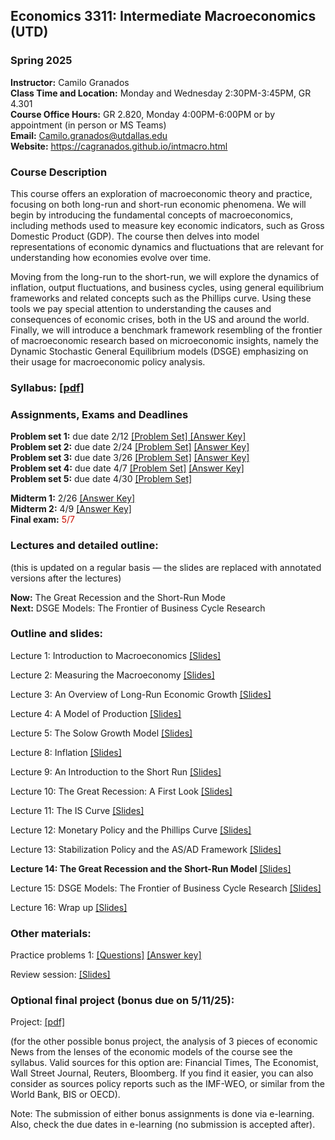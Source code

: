 ## Economics 3311: Intermediate Macroeconomics (UTD)
### Spring 2025

**Instructor:** Camilo Granados \
**Class Time and Location:** Monday and Wednesday 2:30PM-3:45PM, GR 4.301  \
**Course Office Hours:**  GR 2.820, Monday 4:00PM-6:00PM  or by appointment (in person or MS Teams) \
**Email:** Camilo.granados@utdallas.edu \
**Website:** <a href="https://cagranados.github.io/intmacro.html"><u>https://cagranados.github.io/intmacro.html</u></a> 


### Course Description

This course offers an exploration of macroeconomic theory and practice, focusing on both long-run and short-run economic phenomena. We will begin by introducing the fundamental concepts of macroeconomics, including methods used to measure key economic indicators, such as Gross Domestic Product (GDP). The course then delves into model representations of economic dynamics and fluctuations that are relevant for understanding how economies evolve over time.

Moving from the long-run to the short-run, we will explore the dynamics of inflation, output fluctuations, and business cycles, using general equilibrium frameworks and related concepts such as the Phillips curve. Using these tools we pay special attention to understanding the causes and consequences of economic crises, both in the US and around the world. Finally, we will introduce a benchmark framework resembling of the frontier of macroeconomic research based on microeconomic insights, namely the Dynamic Stochastic General Equilibrium models (DSGE) emphasizing on their usage for macroeconomic policy analysis. 


### Syllabus:  <a href="https://cagranados.github.io/files/intmacrospr25/IntermMacroSpr25_syllabus.pdf"><u>[pdf]</u></a> 


### Assignments, Exams and Deadlines


**Problem set 1:** due date 2/12 <a href="https://cagranados.github.io/files/intmacrospr25/PS1.pdf"><u>[Problem Set]</u> </a> <a href="https://cagranados.github.io/files/intmacrospr25/PS1_AnswerKey.pdf"><u>[Answer Key]</u></a> \
**Problem set 2:** due date 2/24  <a href="https://cagranados.github.io/files/intmacrospr25/PS2.pdf"><u>[Problem Set]</u></a> <a href="https://cagranados.github.io/files/intmacrospr25/PS2_AnswerKey.pdf"><u>[Answer Key]</u></a> \
**Problem set 3:** due date 3/26 <a href="https://cagranados.github.io/files/intmacrospr25/PS3.pdf"><u>[Problem Set]</u></a> <a href="https://cagranados.github.io/files/intmacrospr25/PS3_AnswerKey.pdf"><u>[Answer Key]</u></a> \
**Problem set 4:** due date 4/7 <a href="https://cagranados.github.io/files/intmacrospr25/PS4.pdf"><u>[Problem Set]</u></a> <a href="https://cagranados.github.io/files/intmacrospr25/PS4_AnswerKey.pdf"><u>[Answer Key]</u></a>  \
**Problem set 5:** due date 4/30 <a href="https://cagranados.github.io/files/intmacrospr25/PS5.pdf"><u>[Problem Set]</u></a> <!-- <a href="https://cagranados.github.io/files/intmacrospr25/PS5_AnswerKey.pdf"><u>[Answer Key]</u></a> -->

**Midterm 1:** 2/26  <a href="https://cagranados.github.io/files/intmacrospr25/Midterm1_Spr2025_AK.pdf"><u>[Answer Key]</u></a> \
**Midterm 2:** 4/9   <a href="https://cagranados.github.io/files/intmacrospr25/Midterm2_Fall2024_AK.pdf"><u>[Answer Key]</u></a> \
**Final exam:** <font color="scarlet">  5/7 </font>  <!--  <a href="https://cagranados.github.io/files/intmacrospr25/Final_MSMacro_AnsKey.pdf"><u>[Answer Key]</u></a> -->


### Lectures and detailed outline: 
(this is updated on a regular basis — the slides are replaced with annotated versions after the lectures)

**Now:** The Great Recession and the Short-Run Mode   \
**Next:** DSGE Models: The Frontier of Business Cycle Research


### Outline and slides:

Lecture 1: Introduction to Macroeconomics <a href="https://cagranados.github.io/files/intmacrospr25/L1_Introduction.pdf"><u>[Slides]</u></a> 

Lecture 2: Measuring the Macroeconomy <a href="https://cagranados.github.io/files/intmacrospr25/L2_Measuring the Macroeconomy.pdf"><u>[Slides]</u></a> 

Lecture 3: An Overview of Long-Run Economic Growth <a href="https://cagranados.github.io/files/intmacrospr25/L3_An Overview of Long Term Economic Growth.pdf"><u>[Slides]</u></a> 

Lecture 4: A Model of Production <a href="https://cagranados.github.io/files/intmacrospr25/L4_A Model of Production.pdf"><u>[Slides]</u></a> 

Lecture 5: The Solow Growth Model <a href="https://cagranados.github.io/files/intmacrospr25/L5_Solow Growth Model.pdf"><u>[Slides]</u></a> 

Lecture 8: Inflation <a href="https://cagranados.github.io/files/intmacrospr25/L8_Inflation.pdf"><u>[Slides]</u></a> 

Lecture 9: An Introduction to the Short Run <a href="https://cagranados.github.io/files/intmacrospr25/L9_An Introduction to the Short Run.pdf"><u>[Slides]</u></a> 

Lecture 10: The Great Recession: A First Look <a href="https://cagranados.github.io/files/intmacrospr25/L10_Great Recession A First Look.pdf"><u>[Slides]</u></a> 

Lecture 11: The IS Curve <a href="https://cagranados.github.io/files/intmacrospr25/L11_The IS Curve.pdf"><u>[Slides]</u></a> 

Lecture 12: Monetary Policy and the Phillips Curve <a href="https://cagranados.github.io/files/intmacrospr25/L12_Monetary Policy and the Phillips Curve.pdf"><u>[Slides]</u></a> 

Lecture 13: Stabilization Policy and the AS/AD Framework <a href="https://cagranados.github.io/files/intmacrospr25/L13_Stabilization Policy and ASAD.pdf"><u>[Slides]</u></a> 

**Lecture 14: The Great Recession and the Short-Run Model** <a href="https://cagranados.github.io/files/intmacrospr25/L14_GFC_and_shortrunModel.pdf"><u>[Slides]</u></a> 

Lecture 15: DSGE Models: The Frontier of Business Cycle Research <a href="https://cagranados.github.io/files/intmacrospr25/L15_Intro to DSGE models.pdf"><u>[Slides]</u></a>

Lecture 16: Wrap up <a href="https://cagranados.github.io/files/intmacrospr25/L16_WrapUp.pdf"><u>[Slides]</u></a>



### Other materials: 

Practice problems 1: <a href="https://cagranados.github.io/files/intmacrospr25/PracticeProblems1.pdf"><u>[Questions]</u></a> <a href="https://cagranados.github.io/files/intmacrospr25/PracticeProblems1_Answerkey.pdf"><u>[Answer key]</u></a>  

Review session: <a href="https://cagranados.github.io/files/intmacrospr25/Review_Mid1.pdf"><u>[Slides]</u></a> 

### Optional final project (bonus due on 5/11/25):

Project: <a href="https://cagranados.github.io/files/intmacrospr25/OptionalFinalProject.pdf"><u>[pdf]</u></a>

(for the other possible bonus project, the analysis of 3 pieces of economic News from the lenses of the economic models of the course see the syllabus. Valid sources for this option are: Financial Times, The Economist, Wall Street Journal, Reuters, Bloomberg. If you find it easier, you can also consider as sources policy reports such as the IMF-WEO, or similar from the World Bank, BIS or OECD).

Note: The submission of either bonus assignments is done via e-learning. Also, check the due dates in e-learning (no submission is accepted after).


